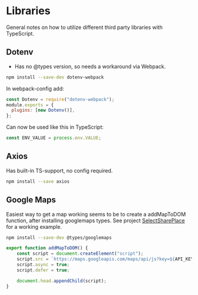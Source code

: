 # Libraries

General notes on how to utilize different third party libraries with TypeScript.

## Dotenv

 - Has no @types version, so needs a workaround via Webpack.

```Bash
npm install --save-dev dotenv-webpack
```

In webpack-config add:

```Javascript
const Dotenv = require("dotenv-webpack");
module.exports = {
  plugins: [new Dotenv()],
};
```

Can now be used like this in TypeScript:

```TypeScript
const ENV_VALUE = process.env.VALUE;
```

## Axios

Has built-in TS-support, no config required.

```Bash
npm install --save axios
```

## Google Maps

Easiest way to get a map working seems to be to create a addMapToDOM function, after installing googlemaps types.
See project [SelectSharePlace](https://github.com/FredrikPedersen/Understanding_TypeScript/tree/master/SelectSharePlace) for a working example.

```Bash
npm install --save-dev @types/googlemaps
```

```Javascript
export function addMapToDOM() {
    const script = document.createElement("script");
    script.src = `https://maps.googleapis.com/maps/api/js?key=${API_KEY}`;
    script.async = true;
    script.defer = true;

    document.head.appendChild(script);
}
```